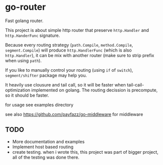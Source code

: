 # go-router

Fast golang router.

This project is about simple http router that preserve `http.Handler` and `http.HanderFunc` signature.

Because every routing strategy (`path.Compile`, `method.Compile`, `segment.Compile`) will produce `http.HandlerFunc` (which is also `http.Handler`), it can be mix with another router (make sure to strip prefix when using `path`).

If you like to manually control your routing (using `if` of `switch`), `segment/shifter` package may help you.

It heavily use clousure and tail call, so it will be faster when tail-cail-optimization implemented on golang. The routing decission is precompute, so it should be faster.

for usage see examples directory

see also https://github.com/payfazz/go-middleware for middleware


## TODO

* More documentation and examples
* Implement host based routing
* create testing. when i wrote this, this project was part of bigger project, all of the testing was done there.
